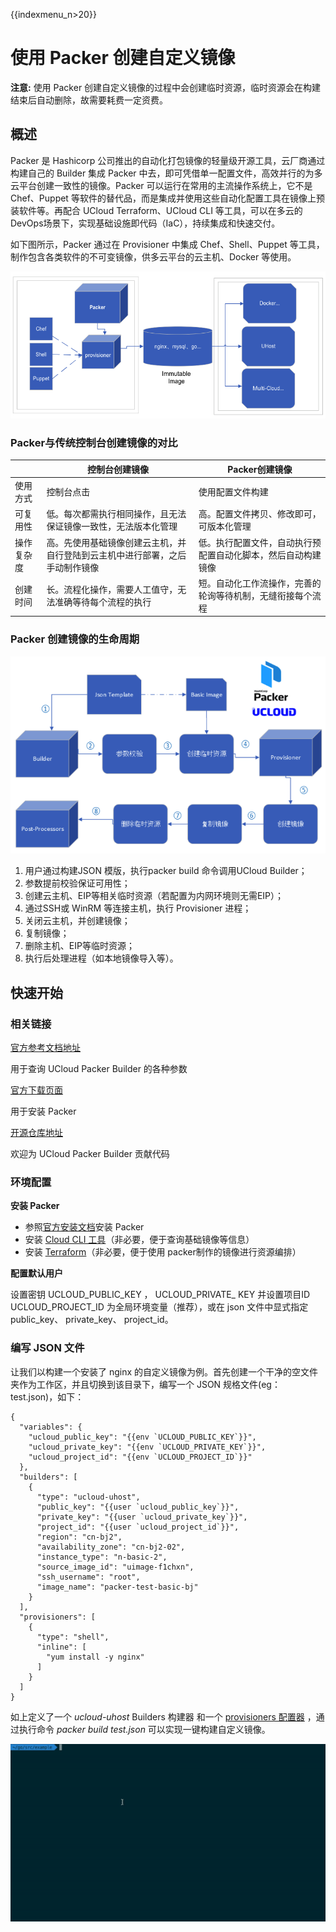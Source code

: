 {{indexmenu_n>20}}

# 使用 Packer 创建自定义镜像

**注意:** 使用 Packer 创建自定义镜像的过程中会创建临时资源，临时资源会在构建结束后自动删除，故需要耗费一定资费。

## 概述

Packer 是 Hashicorp 公司推出的自动化打包镜像的轻量级开源工具，云厂商通过构建自己的 Builder 集成 Packer 中去，即可凭借单一配置文件，高效并行的为多云平台创建一致性的镜像。Packer 可以运行在常用的主流操作系统上，它不是 Chef、Puppet 等软件的替代品，而是集成并使用这些自动化配置工具在镜像上预装软件等。再配合 UCloud Terraform、UCloud CLI 等工具，可以在多云的DevOps场景下，实现基础设施即代码（IaC），持续集成和快速交付。

如下图所示，Packer 通过在 Provisioner 中集成 Chef、Shell、Puppet 等工具，制作包含各类软件的不可变镜像，供多云平台的云主机、Docker 等使用。

![](/images/guide/image/packer介绍.png)

### Packer与传统控制台创建镜像的对比

|            |                        控制台创建镜像                        |                        Packer创建镜像                        |
| -------- | ---------------------------------------------------------- | ---------------------------------------------------------- |
|  使用方式  |                          控制台点击                          |                       使用配置文件构建                       |
|  可复用性  | 低。每次都需执行相同操作，且无法保证镜像一致性，无法版本化管理 |           高。配置文件拷贝、修改即可，可版本化管理           |
| 操作复杂度 | 高。先使用基础镜像创建云主机，并自行登陆到云主机中进行部署，之后手动制作镜像 | 低。执行配置文件，自动执行预配置自动化脚本，然后自动构建镜像 |
|  创建时间  |   长。流程化操作，需要人工值守，无法准确等待每个流程的执行   |  短。自动化工作流操作，完善的轮询等待机制，无缝衔接每个流程  |

### Packer 创建镜像的生命周期
![](/images/guide/image/packer生命周期.png)
1.	用户通过构建JSON 模版，执行packer build 命令调用UCloud Builder；
2.	参数提前校验保证可用性；
3.	创建云主机、EIP等相关临时资源（若配置为内网环境则无需EIP）；
4.	通过SSH或 WinRM 等连接主机，执行 Provisioner 进程；
5.	关闭云主机，并创建镜像；
6.	复制镜像；
7.	删除主机、EIP等临时资源；
8.	执行后处理进程（如本地镜像导入等）。

## 快速开始

### 相关链接

[官方参考文档地址](https://www.packer.io/docs/builders/ucloud-uhost.html)

用于查询 UCloud Packer Builder 的各种参数

[官方下载页面](https://www.packer.io/downloads.html?spm=a2c4g.11186623.2.13.7186682bskvY7M)

用于安装 Packer

[开源仓库地址](https://github.com/hashicorp/packer)

欢迎为 UCloud Packer Builder 贡献代码

### 环境配置

**安装 Packer**

- 参照[官方安装文档](https://www.packer.io/intro/getting-started/install.html#alternative-installation-methods)安装 Packer
- 安装 [Cloud CLI 工具](https://docs.ucloud.cn/software/cli/intro)（非必要，便于查询基础镜像等信息）
- 安装 [Terraform](https://docs.ucloud.cn/compute/terraform/quickstart)（非必要，便于使用 packer制作的镜像进行资源编排）

**配置默认用户**

设置密钥   UCLOUD\_PUBLIC\_KEY   ， UCLOUD\_PRIVATE\_ KEY 并设置项目ID UCLOUD\_PROJECT\_ID 为全局环境变量（推荐），或在 json 文件中显式指定 public\_key、 private\_key、 project\_id。

### 编写 JSON 文件

让我们以构建一个安装了 nginx 的自定义镜像为例。首先创建一个干净的空文件夹作为工作区，并且切换到该目录下，编写一个 JSON 规格文件(eg：test.json)，如下：

```
{
  "variables": {
    "ucloud_public_key": "{{env `UCLOUD_PUBLIC_KEY`}}",
    "ucloud_private_key": "{{env `UCLOUD_PRIVATE_KEY`}}",
    "ucloud_project_id": "{{env `UCLOUD_PROJECT_ID`}}"
  },
  "builders": [
    {
      "type": "ucloud-uhost",
      "public_key": "{{user `ucloud_public_key`}}",
      "private_key": "{{user `ucloud_private_key`}}",
      "project_id": "{{user `ucloud_project_id`}}",
      "region": "cn-bj2",
      "availability_zone": "cn-bj2-02",
      "instance_type": "n-basic-2",
      "source_image_id": "uimage-f1chxn",
      "ssh_username": "root",
      "image_name": "packer-test-basic-bj"
    }
  ],
  "provisioners": [
    {
      "type": "shell",
      "inline": [
        "yum install -y nginx"
      ]
    }
  ]
}
```

如上定义了一个 *ucloud-uhost* Builders 构建器 和一个 [provisioners 配置器](https://www.packer.io/docs/provisioners/index.html?spm=a2c4g.11186623.2.18.589f682bpAI1YK) ，通过执行命令 *packer build test.json* 可以实现一键构建自定义镜像。

![](/images/guide/image/packer演示.gif)
